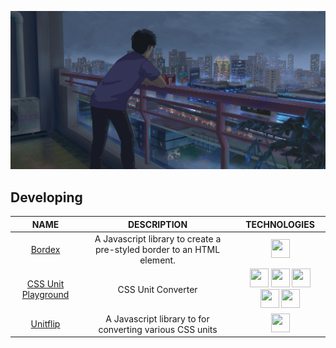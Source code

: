 ![wallpaper](./assets/images/wallpaper.png)

## Developing
<div align="center">

|NAME|DESCRIPTION|TECHNOLOGIES|
|:-:|:-:|:-:|
|[Bordex](https://github.com/Bear-Frost/bordex)|A Javascript library to create a pre-styled border to an HTML element.|<img src="https://user-images.githubusercontent.com/25181517/183890598-19a0ac2d-e88a-4005-a8df-1ee36782fde1.png" height="30px" width="30px"/>|
|[CSS Unit Playground](https://github.com/Bear-Frost/bordex)|CSS Unit Converter|<img src="https://github-production-user-asset-6210df.s3.amazonaws.com/62091613/261395532-b40892ef-efb8-4b0e-a6b5-d1cfc2f3fc35.png" height="30px" width="30px"/> <img src="https://user-images.githubusercontent.com/25181517/183890598-19a0ac2d-e88a-4005-a8df-1ee36782fde1.png" height="30px" width="30px"/> <img src="https://user-images.githubusercontent.com/25181517/183897015-94a058a6-b86e-4e42-a37f-bf92061753e5.png" height="30px" width="30px"/> <img src="https://user-images.githubusercontent.com/25181517/202896760-337261ed-ee92-4979-84c4-d4b829c7355d.png" height="30px" width="30px"/> <img src="https://github.com/user-attachments/assets/e4bd419a-2a4a-459a-ba9a-d3324e693c4d" height="30px" width="30px"/>|
|[Unitflip](https://github.com/zshaian/unitflip)|A Javascript library to for converting various CSS units|<img src="https://user-images.githubusercontent.com/25181517/117447155-6a868a00-af3d-11eb-9cfe-245df15c9f3f.png" height="30px" width="30px" />|

</div>
